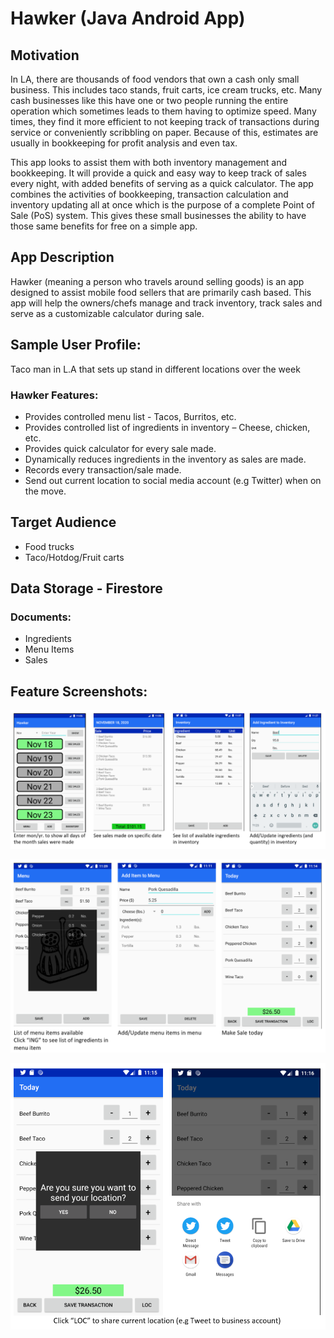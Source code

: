 # Hawker  (Java Android App) 


## Motivation
In LA, there are thousands of food vendors that own a cash only small business. This includes taco stands, fruit carts, ice cream trucks, etc. Many cash businesses like this have one or two people running the entire operation which sometimes leads to them having to optimize speed. Many times, they find it more efficient to not keeping track of transactions during service or conveniently scribbling on paper. Because of this, estimates are usually in bookkeeping for profit analysis and even tax. 

This app looks to assist them with both inventory management and bookkeeping. It will provide a quick and easy way to keep track of sales every night, with added benefits of serving as a quick calculator. The app combines the activities of bookkeeping, transaction calculation and inventory updating all at once which is the purpose of a complete Point of Sale (PoS) system. This gives these small businesses the ability to have those same benefits for free on a simple app. 

## App Description
Hawker (meaning a person who travels around selling goods) is an app designed to assist mobile food sellers that are primarily cash based. This app will help the owners/chefs manage and track inventory, track sales and serve as a customizable calculator during sale. 

## Sample User Profile: 
Taco man in L.A that sets up stand in different locations over the week

### Hawker Features:
* Provides controlled menu list  - Tacos, Burritos, etc.
* Provides controlled list of ingredients in inventory – Cheese, chicken, etc.
* Provides quick calculator for every sale made.
* Dynamically reduces ingredients in the inventory as sales are made.
* Records every transaction/sale made.  
* Send out current location to social media account (e.g Twitter) when on the move.


## Target Audience
*	Food trucks
*	Taco/Hotdog/Fruit carts

## Data Storage - Firestore
### Documents: 
* Ingredients
* Menu Items
* Sales


## Feature Screenshots:

![](screen_shots/finalSS1.png)

![](screen_shots/finalSS2.png)

![](screen_shots/finalSS3.png)

